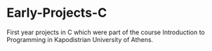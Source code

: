 # Early-Projects-C
First year projects in C which were part of the course Introduction to Programming in Kapodistrian University of Athens.
